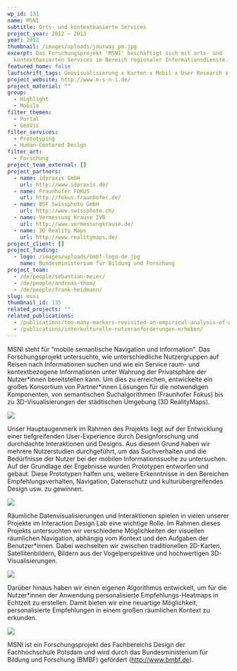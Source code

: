 ```yaml
---
wp_id: 131
name: MSNI
subtitle: Orts- und kontextbasierte Services
project_year: 2012 – 2013
year: 2012
thumbnail: /images/uploads/jourway_pm.jpg
excerpt: Das Forschungsprojekt 'MSNI' beschäftigt sich mit orts- und
  kontextbasierten Services im Bereich regionaler Informationsdienste.
featured_home: false
laufschrift_tags: Geovisualisierung x Karten x Mobil x User Research x Generative Gestaltung
project_website: http://www.m-s-n-i.de/
project_material: ""
group:
  - Highlight
  - Mobile
filter_themen:
  - Portal
  - GeoVis
filter_services:
  - Prototyping
  - Human-Centered Design
filter_art:
  - Forschung
project_team_external: []
project_partners:
  - name: idpraxis GmbH
    url: http://www.idpraxis.de/
  - name: Fraunhofer FOKUS
    url: http://fokus.fraunhofer.de/
  - name: BSF Swissphoto GmbH
    url: http://www.swissphoto.ch/
  - name: Vermessung Krause IVB
    url: http://www.vermessungkrause.de/
  - name: 3D Reality Maps
    url: http://www.realitymaps.de/
project_client: []
project_funding:
  - logo: /images/uploads/bmbf-logo-de.jpg
    name: Bundesministerium für Bildung und Forschung
project_team:
  - /de/people/sebastian-meier/
  - /de/people/andreas-thom/
  - /de/people/frank-heidmann/
slug: msni
thumbnail_id: 135
related_projects: ""
related_publications:
  - /publications/too-many-markers-revisited-an-empirical-analysis-of-web-based-methods-for-overcoming-the-problem-of-too-many-markers-in-zoomable-mapping-applications/
  - /publications/interkulturelle-nutzeranforderungen-erheben/
---
```

MSNI steht für "mobile semantische Navigation und Information". Das Forschungsprojekt untersuchte, wie unterschiedliche Nutzergruppen auf Reisen nach Informationen suchen und wie ein Service raum- und kontextbezogene Informationen unter Wahrung der Privatsphäre der Nutzer\*innen bereitstellen kann. Um dies zu erreichen, entwickelte ein großes Konsortium von Partner\*innen Lösungen für die notwendigen Komponenten, von semantischen Suchalgorithmen (Fraunhofer Fokus) bis zu 3D-Visualisierungen der städtischen Umgebung (3D RealityMaps).

![](/images/uploads/msni-structure.jpg)

Unser Hauptaugenmerk im Rahmen des Projekts liegt auf der Entwicklung einer tiefgreifenden User-Experience durch Designforschung und durchdachte Interaktionen und Designs. Aus diesem Grund haben wir mehrere Nutzerstudien durchgeführt, um das Suchverhalten und die Bedürfnisse der Nutzer bei der mobilen Informationssuche zu untersuchen. Auf der Grundlage der Ergebnisse wurden Prototypen entworfen und gebaut. Diese Prototypen halfen uns, weitere Erkenntnisse in den Bereichen Empfehlungsverhalten, Navigation, Datenschutz und kulturübergreifendes Design usw. zu gewinnen.

![](/images/uploads/msni-präsentation.052.png)

Räumliche Datenvisualisierungen und Interaktionen spielen in vielen unserer Projekte im Interaction Design Lab eine wichtige Rolle. Im Rahmen dieses Projekts untersuchten wir verschiedene Möglichkeiten der visuellen räumlichen Navigation, abhängig vom Kontext und den Aufgaben der Benutzer*innen. Dabei wechselten wir zwischen traditionellen 2D-Karten, Satellitenbildern, Bildern aus der Vogelperspektive und hochwertigen 3D-Visualisierungen.

![](/images/uploads/msni-präsentation.022.png)

Darüber hinaus haben wir einen eigenen Algorithmus entwickelt, um für die Nutzer*innen der Anwendung personalisierte Empfehlungs-Heatmaps in Echtzeit zu erstellen. Damit bieten wir eine neuartige Möglichkeit, personalisierte Empfehlungen in einem großen räumlichen Kontext zu erkunden.

![](/images/uploads/msni-präsentation.044-crop.png)

MSNI ist ein Forschungsprojekt des Fachbereichs Design der Fachhochschule Potsdam und wird durch das Bundesministerium für Bildung und Forschung (BMBF) gefördert (http://www.bmbf.de).